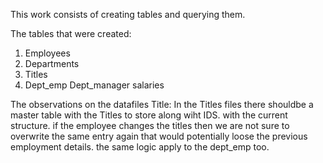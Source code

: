 This work consists of creating tables and querying them.

The tables that were created:
1. Employees
2. Departments
3. Titles
4. Dept_emp
Dept_manager
salaries

The observations on the datafiles
Title:
In the Titles files there shouldbe a master table with the Titles to store along wiht IDS.
with the current structure. if the employee changes the titles then we are not sure to overwrite the same entry again that would potentially loose the previous employment details.
the same logic apply to the dept_emp too.
